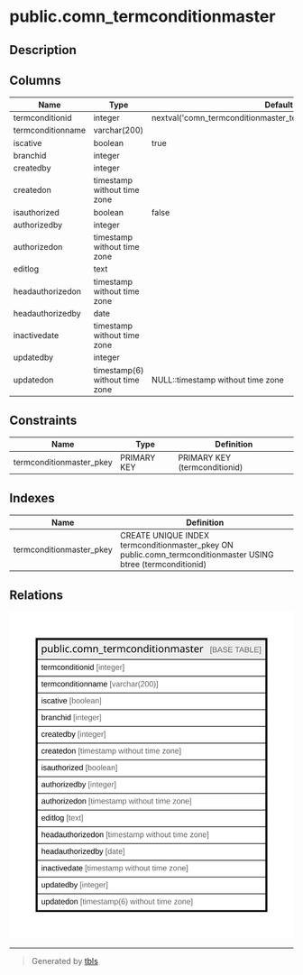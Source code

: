# public.comn_termconditionmaster

## Description

## Columns

| Name | Type | Default | Nullable | Children | Parents | Comment |
| ---- | ---- | ------- | -------- | -------- | ------- | ------- |
| termconditionid | integer | nextval('comn_termconditionmaster_termconditionid_seq'::regclass) | false |  |  |  |
| termconditionname | varchar(200) |  | true |  |  |  |
| iscative | boolean | true | false |  |  |  |
| branchid | integer |  | true |  |  |  |
| createdby | integer |  | true |  |  |  |
| createdon | timestamp without time zone |  | true |  |  |  |
| isauthorized | boolean | false | false |  |  |  |
| authorizedby | integer |  | true |  |  |  |
| authorizedon | timestamp without time zone |  | true |  |  |  |
| editlog | text |  | true |  |  |  |
| headauthorizedon | timestamp without time zone |  | true |  |  |  |
| headauthorizedby | date |  | true |  |  |  |
| inactivedate | timestamp without time zone |  | true |  |  |  |
| updatedby | integer |  | true |  |  |  |
| updatedon | timestamp(6) without time zone | NULL::timestamp without time zone | true |  |  |  |

## Constraints

| Name | Type | Definition |
| ---- | ---- | ---------- |
| termconditionmaster_pkey | PRIMARY KEY | PRIMARY KEY (termconditionid) |

## Indexes

| Name | Definition |
| ---- | ---------- |
| termconditionmaster_pkey | CREATE UNIQUE INDEX termconditionmaster_pkey ON public.comn_termconditionmaster USING btree (termconditionid) |

## Relations

![er](public.comn_termconditionmaster.svg)

---

> Generated by [tbls](https://github.com/k1LoW/tbls)
